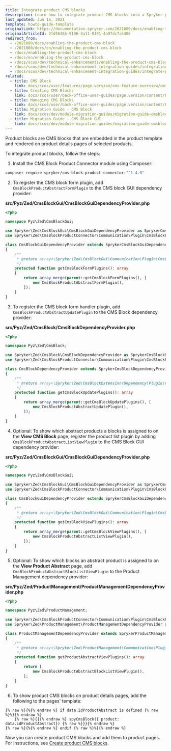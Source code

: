 ```yaml
---
title: Integrate product CMS blocks
description: Learn how to integrate product CMS blocks into a Spryker project.
last_updated: Jun 16, 2021
template: howto-guide-template
originalLink: https://documentation.spryker.com/2021080/docs/enabling-the-product-cms-block
originalArticleId: 2fd5636b-9196-4a11-8191-4a97dc7a4406
redirect_from:
  - /2021080/docs/enabling-the-product-cms-block
  - /2021080/docs/en/enabling-the-product-cms-block
  - /docs/enabling-the-product-cms-block
  - /docs/en/enabling-the-product-cms-block
  - /docs/scos/dev/technical-enhancements/enabling-the-product-cms-block.html
  - /docs/scos/dev/technical-enhancement-integration-guides/integrating-product-cms-blocks.html
  - /docs/scos/dev/technical-enhancement-integration-guides/integrate-product-cms-blocks.html
related:
  - title: CMS Block
    link: docs/scos/user/features/page.version/cms-feature-overview/cms-blocks-overview.html
  - title: Creating CMS Blocks
    link: docs/scos/user/back-office-user-guides/page.version/content/blocks/creating-cms-blocks.html
  - title: Managing CMS Blocks
    link: docs/scos/user/back-office-user-guides/page.version/content/blocks/managing-cms-blocks.html
  - title: Migration Guide - CMS Block
    link: docs/scos/dev/module-migration-guides/migration-guide-cmsblock.html
  - title: Migration Guide - CMS Block GUI
    link: docs/scos/dev/module-migration-guides/migration-guide-cmsblockgui.html
---
```


Product blocks are CMS blocks that are embedded in the product template and rendered on product details pages of selected products.

To integrate product blocks, follow the steps:

1. Install the CMS Block Product Connector module using Composer: 

```bash
composer require spryker/cms-block-product-connector:"^1.4.0"
```

2. To register the CMS block form plugin, add `CmsBlockProductAbstractFormPlugin` to the CMS block GUI dependency provider:

**src/Pyz/Zed/CmsBlockGui/CmsBlockGuiDependencyProvider.php**

```php
<?php

namespace Pyz\Zed\CmsBlockGui;

use Spryker\Zed\CmsBlockGui\CmsBlockGuiDependencyProvider as SprykerCmsBlockGuiDependencyProvider;
use Spryker\Zed\CmsBlockProductConnector\Communication\Plugin\CmsBlockProductAbstractFormPlugin;

class CmsBlockGuiDependencyProvider extends SprykerCmsBlockGuiDependencyProvider
{
    /**
     * @return array<\Spryker\Zed\CmsBlockGui\Communication\Plugin\CmsBlockFormPluginInterface>
     */
    protected function getCmsBlockFormPlugins(): array
    {
        return array_merge(parent::getCmsBlockFormPlugins(), [
            new CmsBlockProductAbstractFormPlugin(),
        ]);
    }
}
```

3. To register the CMS block form handler plugin, add `CmsBlockProductAbstractUpdatePlugin` to the CMS Block dependency provider:

**src/Pyz/Zed/CmsBlock/CmsBlockDependencyProvider.php**

```php
<?php

namespace Pyz\Zed\CmsBlock;

use Spryker\Zed\CmsBlock\CmsBlockDependencyProvider as SprykerCmsBlockDependencyProvider;
use Spryker\Zed\CmsBlockProductConnector\Communication\Plugin\CmsBlockProductAbstractUpdatePlugin;

class CmsBlockDependencyProvider extends SprykerCmsBlockDependencyProvider
{
    /**
     * @return array<\Spryker\Zed\CmsBlockExtension\Dependency\Plugin\CmsBlockUpdatePluginInterface>
     */
    protected function getCmsBlockUpdatePlugins(): array
    {
        return array_merge(parent::getCmsBlockUpdatePlugins(), [
            new CmsBlockProductAbstractUpdatePlugin(),
        ]);
    }
}
```

4. Optional: To show which abstract products a blocks is assigned to on the **View CMS Block** page, register the product list plugin by adding `CmsBlockProductAbstractListViewPlugin` to the CMS Block GUI dependency provider:

**src/Pyz/Zed/CmsBlockGui/CmsBlockGuiDependencyProvider.php**

```php
<?php

namespace Pyz\Zed\CmsBlockGui;

use Spryker\Zed\CmsBlockGui\CmsBlockGuiDependencyProvider as SprykerCmsBlockGuiDependencyProvider;
use Spryker\Zed\CmsBlockProductConnector\Communication\Plugin\CmsBlockProductAbstractListViewPlugin;

class CmsBlockGuiDependencyProvider extends SprykerCmsBlockGuiDependencyProvider
{
    /**
     * @return array<\Spryker\Zed\CmsBlockGui\Communication\Plugin\CmsBlockViewPluginInterface>
     */
    protected function getCmsBlockViewPlugins(): array
    {
        return array_merge(parent::getCmsBlockViewPlugins(), [
            new CmsBlockProductAbstractListViewPlugin(),
        ]);
    }
}

```

5. Optional: To show which blocks an abstract product is assigned to on the **View Product Abstract** page, add `CmsBlockProductAbstractBlockListViewPlugin` to the Product Management dependency provider:

**src/Pyz/Zed/ProductManagement/ProductManagementDependencyProvider.php**

```php
<?php

namespace Pyz\Zed\ProductManagement;

use Spryker\Zed\CmsBlockProductConnector\Communication\Plugin\CmsBlockProductAbstractBlockListViewPlugin;
use Spryker\Zed\ProductManagement\ProductManagementDependencyProvider as SprykerProductManagementDependencyProvider;

class ProductManagementDependencyProvider extends SprykerProductManagementDependencyProvider
{
    /**
     * @return array<\Spryker\Zed\ProductManagement\Communication\Plugin\ProductAbstractViewPluginInterface>
     */
    protected function getProductAbstractViewPlugins(): array
    {
        return [
            new CmsBlockProductAbstractBlockListViewPlugin(),
        ];
    }
}

```

6. To show product CMS blocks on product details pages, add the following to the pages' template:

```twig
{% raw %}{%{% endraw %} if data.idProductAbstract is defined {% raw %}%}{% endraw %}
	{% raw %}{{{% endraw %} spyCmsBlock({ product: data.idProductAbstract}) {% raw %}}}{% endraw %}
{% raw %}{%{% endraw %} endif {% raw %}%}{% endraw %}
```

Now you can create product CMS blocks and add them to product pages. For instructions, see [Create product CMS blocks](/docs/scos/user/back-office-user-guides/{{site.version}}/content/blocks/create-product-cms-blocks.html).
